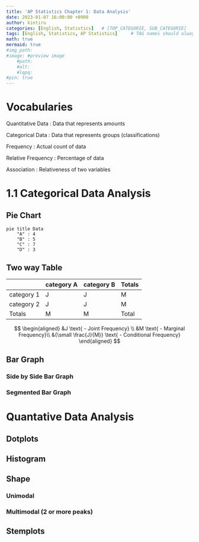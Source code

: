 ```yaml
---
title: 'AP Statistics Chapter 1: Data Analysis'
date: 2023-01-07 16:00:00 +0900
author: kintiru
categories: [English, Statistics]   # [TOP_CATEGORIE, SUB_CATEGORIE]
tags: [English, Statistics, AP Statistics]     # TAG names should always be lowercase
math: true
mermaid: true
#img_path: 
#image: #preview image
    #path:
    #alt:
    #lqpq:
#pin: true
---
```


# Vocabularies

Quantitative Data : Data that represents amounts

Categorical Data : Data that represents groups (classifications)

Frequency : Actual count of data

Relative Frequency : Percentage of data

Association : Relativeness of two variables

# 1.1 Categorical Data Analysis

## Pie Chart

```mermaid
pie title Data
	"A" : 4
	"B" : 5
	"C" : 7
    "D" : 3
```

## Two way Table

|            | category A | category B | Totals |
|------------|------------|------------|--------|
| category 1 | J          | J          | M      |
| category 2 | J          | J          | M      |
| Totals     | M          | M          | Total  |

$$
\begin{aligned}
&J \text{ - Joint Frequency} \\
&M \text{ - Marginal Frequency}\\
&{\small \frac{J}{M}} \text{ - Conditional Frequency}
\end{aligned}
$$



## Bar Graph

<script>

new Chart(document.getElementById("canvas"), {
    type: 'horizontalBar',
    data: {
        labels: ['가', '나', '다', '라', '마', '바', '사', '아', '자', '차', '카', '타', '파', '하'],
        datasets: [{
            label: '테스트 데이터셋',
            data: [10, 3, 30, 23, 10, 5, 15, 25, 2, 4, 1, 13, 52, 23],
            borderColor: "rgba(255, 201, 14, 1)",
            backgroundColor: "rgba(255, 201, 14, 0.5)",
            fill: false,
        }]
    },
    options: {
        responsive: true,
        title: {
            display: true,
            text: '막대 차트 테스트'
        },
        tooltips: {
            mode: 'index',
            intersect: false,
        },
        hover: {
            mode: 'nearest',
            intersect: true
        },
        scales: {
            xAxes: [{
                display: true,
                scaleLabel: {
                    display: true,
                    labelString: 'x축'
                },
            }],
            yAxes: [{
                display: true,
                ticks: {
                    autoSkip: false,
                },
                scaleLabel: {
                    display: true,
                    labelString: 'y축'
                }
            }]
        }
    }
});

</script>

### Side by Side Bar Graph

### Segmented Bar Graph

# Quantative Data Analysis

## Dotplots

## Histogram

## Shape

### Unimodal

### Multimodal (2 or more peaks)

## Stemplots

